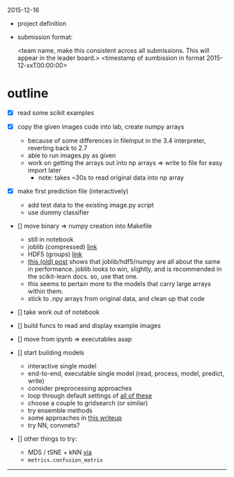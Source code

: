 
2015-12-16 

- project definition
- submission format: 

    <team name, make this consistent across all submissions. This will appear in the leader board.>
    <timestamp of sumbission in format 2015-12-xxT00:00:00>
    <submission name-anything you want. This will appear in the leader board.>


# outline 

- [x] read some scikit examples 

- [x] copy the given images code into lab, create numpy arrays 
    - because of some differences in fileInput in the 3.4 interpreter, reverting back to 2.7 
    - able to run images.py as given
    - work on getting the arrays out into np arrays => write to file for easy import later
        - note: takes ~30s to read original data into np array

- [x] make first prediction file (interactively)
    - add test data to the existing image.py script 
    - use dummy classifier

- [] move binary => numpy creation into Makefile 
    - still in notebook
    - joblib (compressed) [link](https://pythonhosted.org/joblib/persistence.html)
    - HDF5 (groups) [link](http://docs.h5py.org/en/latest/quick.html#appendix-creating-a-file)
    - [this (old) post](https://robertdragan.wordpress.com/2012/08/31/comparying-various-methods-for-saving-and-loading-numpy-arrays/) shows that joblib/hdf5/numpy are all about the same in performance. joblib looks to win, slightly, and is recommended in the scikit-learn docs. so, use that one.
    - this seems to pertain more to the models that carry large arrays within them. 
    - stick to .npy arrays from original data, and clean up that code 




- [] take work out of notebook





- [] build funcs to read and display example images

- [] move from ipynb => executables asap 

- [] start building models 
    - interactive single model
    - end-to-end, executable single model (read, process, model, predict, write)
    - consider preprocessing approaches
    - loop through default settings of [all of these](http://scikit-learn.org/stable/auto_examples/classification/plot_classifier_comparison.html)
    - choose a couple to gridsearch (or similar)
    - try ensemble methods
    - some approaches in [this writeup](http://colah.github.io/posts/2014-10-Visualizing-MNIST/)
    - try NN, convnets?

- [] other things to try:
    - MDS / tSNE + kNN [via](http://scikit-learn.org/stable/auto_examples/manifold/plot_lle_digits.html#example-manifold-plot-lle-digits-py)
    - ``metrics.confusion_matrix``

------------











